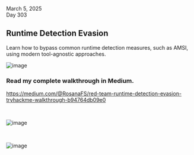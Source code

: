 March 5, 2025<br>
Day 303<br>

<h2>Runtime Detection Evasion</h2>
<p>Learn how to bypass common runtime detection measures, such as AMSI, using modern tool-agnostic approaches.</p>

![image](https://github.com/user-attachments/assets/d87dae69-9803-4991-97b5-1bbb4692e01b)

<h3>Read my complete walkthrough in Medium.</h3>

https://medium.com/@RosanaFS/red-team-runtime-detection-evasion-tryhackme-walkthrough-b94764db09e0

<br>

![image](https://github.com/user-attachments/assets/ec847b77-83a5-4ede-b291-3b998043a022)

<br>

![image](https://github.com/user-attachments/assets/7f6ba6f4-1a2b-4a5e-b2bc-c7cf885b07ac)


